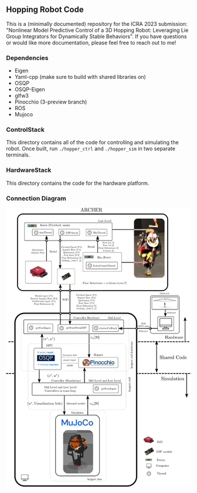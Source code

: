 ## Hopping Robot Code
This is a (minimally documented) repository for the ICRA 2023 submission: "Nonlinear Model Predictive Control of a 3D Hopping Robot: Leveraging Lie Group Integrators for Dynamically Stable Behaviors". If you have questions or would like more documentation, please feel free to reach out to me!

### Dependencies
* Eigen
* Yaml-cpp (make sure to build with shared libraries on)
* OSQP
* OSQP-Eigen
* glfw3
* Pinocchio (3-preview branch)
* ROS
* Mujoco

### ControlStack
This directory contains all of the code for controlling and simulating the robot. Once built, run ```./hopper_ctrl``` and ```./hopper_sim``` in two separate terminals.

### HardwareStack
This directory contains the code for the hardware platform.

### Connection Diagram
![Connection Diagram](./ConnectionDiagram.png)

